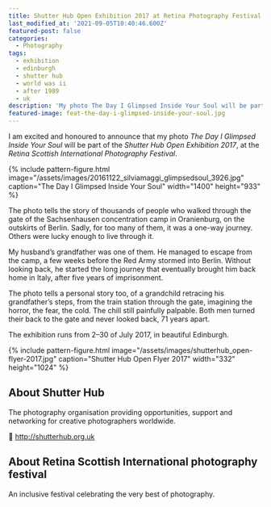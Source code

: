 ```yaml
---
title: Shutter Hub Open Exhibition 2017 at Retina Photography Festival
last_modified_at: '2021-09-05T10:40:46.600Z'
featured-post: false
categories:
  - Photography
tags:
  - exhibition
  - edinburgh
  - shutter hub
  - world was ii
  - after 1989
  - uk
description: 'My photo The Day I Glimpsed Inside Your Soul will be part of the Shutter Hub Open Exhibition 2017, at the Retina Scottish International Photography Festival.'
featured-image: feat-the-day-i-glimpsed-inside-your-soul.jpg
---
```

<p class="lead">I am excited and honoured to announce that my photo <em>The Day I Glimpsed Inside Your Soul</em> will be part of the <em>Shutter Hub Open Exhibition 2017</em>, at the <em>Retina Scottish International Photography Festival</em>.</p>

<!--more-->

{% include pattern-figure.html image="/assets/images/20161122_silviamaggi_glimpsedsoul_3926.jpg" caption="The Day I Glimpsed Inside Your Soul" width="1400" height="933" %}

The photo tells the story of thousands of people who walked through the gate of the Sachsenhausen concentration camp in Oranienburg, on the outskirts of Berlin. Sadly, for too many of them, it was a one-way journey. Others were lucky enough to live through it.

My husband’s grandfather was one of them. He managed to escape from the camp, a few weeks before the Red Army stormed into Berlin. Without looking back, he started the long journey that eventually brought him back home in Italy, after five years of imprisonment.

The photo tells a personal story too, of a grandchild retracing his grandfather’s steps, from the train station through the gate, imagining the horror, the fear, the cold. The chill still painfully palpable. Both men turned their back to the gate and never looked back, 71 years apart.

<p class="detached">The exhibition runs from 2–30 of July 2017, in beautiful Edinburgh.</p>

{% include pattern-figure.html image="/assets/images/shutterhub_open-flyer-2017.jpg" caption="Shutter Hub Open Flyer 2017" width="332" height="1024" %}

## About Shutter Hub

The photography organisation providing opportunities, support and networking for creative photographers worldwide.

<p class="detached">🔗 <a href="http://shutterhub.org.uk" target="_blank" rel="noopener">http://shutterhub.org.uk</a></p>

## About Retina Scottish International photography festival

An inclusive festival celebrating the very best of photography.
